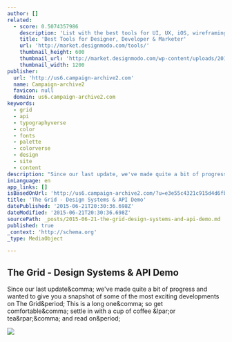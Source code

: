 ```yaml
---
author: []
related:
  - score: 0.5074357986
    description: 'List with the best tools for UI, UX, iOS, wireframing, prototyping, productivity, marketing and more. Only top proven time applications that we use everyday.'
    title: 'Best Tools for Designer, Developer & Marketer'
    url: 'http://market.designmodo.com/tools/'
    thumbnail_height: 600
    thumbnail_url: 'http://market.designmodo.com/wp-content/uploads/2015/06/facebook-image.jpg'
    thumbnail_width: 1200
publisher:
  url: 'http://us6.campaign-archive2.com'
  name: Campaign-archive2
  favicon: null
  domain: us6.campaign-archive2.com
keywords:
  - grid
  - api
  - typographyverse
  - color
  - fonts
  - palette
  - colorverse
  - design
  - site
  - content
description: "Since our last update, we've made quite a bit of progress and wanted to give you a snapshot of some of the most exciting developments on The Grid. This is a long one, so get comfortable, settle in with a cup of coffee (or tea), and read on."
inLanguage: en
app_links: []
isBasedOnUrl: 'http://us6.campaign-archive2.com/?u=e3e55c4321c915d4d6fb9f8f0&id=858e35e2c2'
title: 'The Grid - Design Systems & API Demo'
datePublished: '2015-06-21T20:30:36.698Z'
dateModified: '2015-06-21T20:30:36.698Z'
sourcePath: _posts/2015-06-21-the-grid-design-systems-and-api-demo.md
published: true
_context: 'http://schema.org'
_type: MediaObject

---
```

<article style=""><h1>The Grid - Design Systems &amp; API Demo</h1><p>Since our last update&amp;comma; we've made quite a bit of progress and wanted to give you a snapshot of some of the most exciting developments on The Grid&amp;period; This is a long one&amp;comma; so get comfortable&amp;comma; settle in with a cup of coffee &amp;lpar;or tea&amp;rpar;&amp;comma; and read on&amp;period;</p><img src="https://gallery.mailchimp.com/e3e55c4321c915d4d6fb9f8f0/images/e42663ca-4fde-4d42-8033-9a49bbffe83d.png" /></article>
